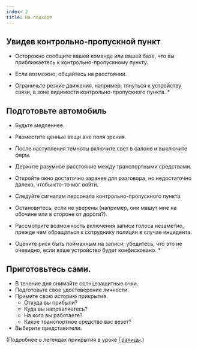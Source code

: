 ```yaml
---
index: 2
title: На подходе
---
```

## Увидев контрольно-пропускной пункт

*   Осторожно сообщите вашей команде или вашей базе, что вы приближаетесь к контрольно-пропускному пункту.
*   Если возможно, общайтесь на расстоянии.

* Ограничьте резкие движения, например, тянуться к устройству связи, в зоне видимости контрольно-пропускного пункта. *

## Подготовьте автомобиль

*   Будьте медленнее.
*   Разместите ценные вещи вне поля зрения.
*   После наступления темноты включите свет в салоне и выключите фары.
*   Держите разумное расстояние между транспортными средствами.
*   Откройте окно достаточно заранее для разговора, но недостаточно далеко, чтобы кто-то мог войти.
*   Следуйте сигналам персонала контрольно-пропускного пункта.
*   Остановитесь, если не уверены (например, они машут мне на обочине или в стороне от дороги?).
*   Рассмотрите возможность включения записи голоса незаметно, прежде чем обращаться к сотруднику полиции в случае инцидента.

* Оцените риск быть пойманным на записи; убедитесь, что это не очевидно, если ваше устройство будет конфисковано. *

## Приготовьтесь сами.

*   В течение дня снимайте солнцезащитные очки.
*   Подготовьте свое удостоверение личности.
*   Примите свою историю прикрытия.
    * Откуда вы прибыли?
    * Куда вы направляетесь?
    * На кого вы работаете?
    * Какое транспортное средство вас везет?
*   Выберите представителя.

(Подробнее о легендах прикрытия в уроке [Границы](umbrella://travel/borders).)